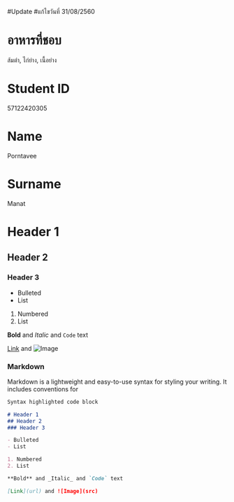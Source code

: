 ﻿#Update
#แก้ไขวันที่ 31/08/2560

# อาหารที่ชอบ
ส้มตำ, ไก่ย่าง, เนื้อย่าง
# Student ID
57122420305 
# Name
Porntavee
# Surname
Manat
# Header 1
## Header 2
### Header 3

- Bulleted
- List

1. Numbered
2. List

**Bold** and _Italic_ and `Code` text

[Link](url) and ![Image](src)

### Markdown

Markdown is a lightweight and easy-to-use syntax for styling your writing. It includes conventions for

```markdown
Syntax highlighted code block

# Header 1
## Header 2
### Header 3

- Bulleted
- List

1. Numbered
2. List

**Bold** and _Italic_ and `Code` text

[Link](url) and ![Image](src)
